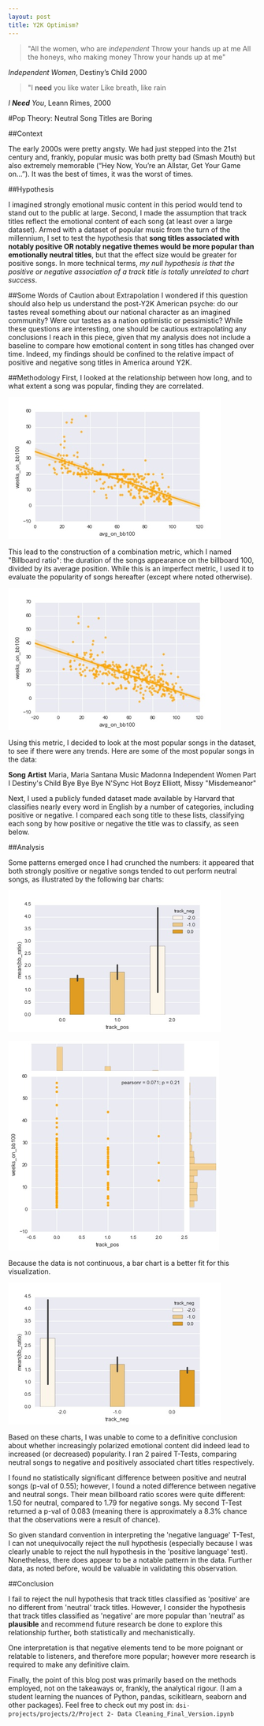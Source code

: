 ```yaml
---
layout: post
title: Y2K Optimism?
---
```



>"All the women, who are *independent*
>Throw your hands up at me
>All the honeys, who making money
>Throw your hands up at me"

_*Independent* Women_, Destiny’s Child 2000

>"I **need** you like water
>Like breath, like rain

_I **Need** You_, Leann Rimes, 2000


#Pop Theory: Neutral Song Titles are Boring

##Context

The early 2000s were pretty angsty. We had just stepped into the 21st century and, frankly, popular music was both pretty bad (Smash Mouth) but also extremely memorable (“Hey Now, You’re an Allstar, Get Your Game on…”). It was the best of times, it was the worst of times.

##Hypothesis

I imagined strongly emotional music content in this period would tend to stand out to the public at large. Second, I made the assumption that track titles reflect the emotional content of each song (at least over a large dataset). Armed with a dataset of popular music from the turn of the millennium, I set to test the hypothesis that **song titles associated with notably positive OR notably negative themes would be more popular than emotionally neutral titles**, but that the effect size would be greater for positive songs. In more technical terms, _my null hypothesis is that the positive or negative association of a track title is totally unrelated to chart success_.

##Some Words of Caution about Extrapolation
I wondered if this question should also help us understand the post-Y2K American psyche: do our tastes reveal something about our national character as an imagined community? Were our tastes as a nation optimistic or pessimistic? While these questions are interesting, one should be cautious extrapolating any conclusions I reach in this piece, given that my analysis does not include a baseline to compare how emotional content in song titles has changed over time. Indeed, my findings should be confined to the relative impact of positive and negative song titles in America around Y2K.

##Methodology
First, I looked at the relationship between how long, and to what extent a song was popular, finding they are correlated.

![Chart Showing Association Between Duration and Magnitude of Popularity](https://github.com/hudsonrio/hudsonrio.github.io/blob/master/images/images_proj2/avgbb_weeks.jpg?raw=true "Popularity Duration and Magnitude")

This lead to the construction of  a combination metric, which I named "Billboard ratio": the duration of the songs appearance on the billboard 100, divided by its average position. While this is an imperfect metric, I used it to evaluate the popularity of songs hereafter (except where noted otherwise).

![Same Chart as Above, with a Jitter Applied to smooth the relationship](https://github.com/hudsonrio/hudsonrio.github.io/blob/master/images/images_proj2/avgbb_weeks_jitter.jpg?raw=true "Popularity Duration and Magnitude jittered")

Using this metric, I decided to look at the most popular songs in the dataset, to see if there were any trends. Here are some of the most popular songs in the data:

**Song**                                  **Artist**
Maria, Maria                          Santana
Music                                 Madonna
Independent Women Part I              Destiny's Child
Bye Bye Bye                           N'Sync
Hot Boyz                              Elliott, Missy "Misdemeanor"

Next, I used a publicly funded dataset made available by Harvard that classifies nearly every word in English by a number of categories, including positive or negative.  I compared each song title to these lists, classifying each song by how positive or negative the title was to classify, as seen below.

##Analysis

Some patterns emerged once I had crunched the numbers: it appeared that both strongly positive or negative songs tended to out perform neutral songs, as illustrated by the following bar charts:

![More Positive Songs Tend to Be Popular, But High STDV](https://github.com/hudsonrio/hudsonrio.github.io/blob/master/images/images_proj2/trackpos_bb_ratio_bar.jpg?raw=true "Positivity and Popularity")


![Popular Songs Stay on Charts Longer?](https://github.com/hudsonrio/hudsonrio.github.io/blob/master/images/images_proj2/track_pos_weeks_jointplot.jpg?raw=true "Popularity Duration and Positivity")

Because the data is not continuous, a bar chart is a better fit for this visualization.

![Negative Songs More Popular](https://github.com/hudsonrio/hudsonrio.github.io/blob/master/images/images_proj2/trackneg_bb_ratio_bar.jpg?raw=true "Negativity and Popularity")

Based on these charts, I was unable to come to a definitive conclusion about whether increasingly polarized emotional content did indeed lead to increased (or decreased) popularity. I ran 2 paired T-Tests, comparing neutral songs to negative and positively associated chart titles respectively.

I found no statistically significant difference between positive and neutral songs (p-val of 0.55); however, I found a noted difference between negative and neutral songs. Their mean billboard ratio scores were quite different: 1.50 for neutral, compared to 1.79 for negative songs. My second T-Test returned a p-val of 0.083 (meaning there is approximately a 8.3% chance that the observations were a result of chance).  

So given standard convention in interpreting the 'negative language' T-Test, I can not unequivocally reject the null hypothesis (especially because I was clearly unable to reject the null hypothesis in the 'positive language' test). Nonetheless,  there does appear to be a notable pattern in the data. Further data, as noted before, would be valuable in validating this observation.

##Conclusion

I fail to reject the null hypothesis that track titles classified as 'positive' are no different from 'neutral' track titles. However, I consider the hypothesis that track titles classified as 'negative' are more popular than 'neutral' as **plausible** and recommend future research be done to explore this relationship further, both statistically and mechanistically.

One interpretation is that negative elements tend to be more poignant or relatable to listeners, and therefore more popular; however more research is required to make any definitive claim.

Finally, the point of this blog post was primarily based on the methods employed, not on the takeaways or, frankly, the analytical rigour. (I am a student learning the nuances of Python, pandas, scikitlearn, seaborn and other packages). Feel free to check out my post in: `dsi-projects/projects/2/Project 2- Data Cleaning_Final_Version.ipynb`
